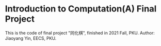 # Introduction to Computation(A) Final Project
This is the code of final project "同化棋", finished in 2021 Fall, PKU.
Author: Jiaoyang Yin, EECS, PKU.
